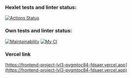 ### Hexlet tests and linter status:
[![Actions Status](https://github.com/fdsaer/frontend-project-lvl3/workflows/hexlet-check/badge.svg)](https://github.com/fdsaer/frontend-project-lvl3/actions)
### Own tests and linter status:
[![Maintainability](https://api.codeclimate.com/v1/badges/a65b142c995dda7151ee/maintainability)](https://codeclimate.com/github/fdsaer/frontend-project-lvl3/maintainability)
[![My CI](https://github.com/fdsaer/frontend-project-lvl3/actions/workflows/my-workflow.yml/badge.svg)](https://github.com/fdsaer/frontend-project-lvl3/actions/workflows/my-workflow.yml)
### Vercel link
[https://frontend-project-lvl3-pvgmtoc84-fdsaer.vercel.app](https://frontend-project-lvl3-pvgmtoc84-fdsaer.vercel.app)
